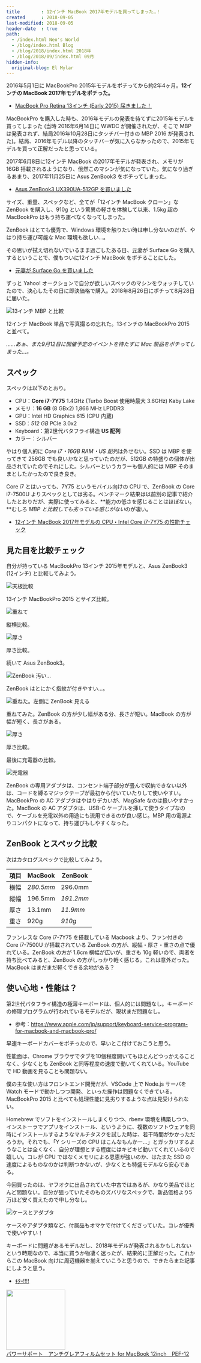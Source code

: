 ```yaml
---
title        : 12インチ MacBook 2017年モデルを買ってしまった…！
created      : 2018-09-05
last-modified: 2018-09-05
header-date  : true
path:
  - /index.html Neo's World
  - /blog/index.html Blog
  - /blog/2018/index.html 2018年
  - /blog/2018/09/index.html 09月
hidden-info:
  original-blog: El Mylar
---
```


2016年5月1日に MacBookPro 2015年モデルをポチってから約2年4ヶ月。**12インチの MacBook 2017年モデルをポチった。**

- [MacBook Pro Retina 13インチ (Early 2015) 届きました！](/blog/2016/05/08-01.html)

MacBookPro を購入した時も、2016年モデルの発表を待てずに2015年モデルを買ってしまった (当時 2016年6月14日に WWDC が開催されたが、そこで MBP は発表されず、結局2016年10月28日にタッチバー付きの MBP 2016 が発表された)。結局、2016年モデル以降のタッチバーが気に入らなかったので、2015年モデルを買って正解だったと思っている。

2017年6月8日に12インチ MacBook の2017年モデルが発表され、メモリが 16GB 搭載されるようになり、俄然このマシンが気になっていた。気になり過ぎるあまり、2017年11月25日に Asus ZenBook3 をポチってしまった。

- [Asus ZenBook3 UX390UA-512GP を買いました](/blog/2017/12/06-01.html)

サイズ、重量、スペックなど、全てが「12インチ MacBook クローン」な ZenBook を購入し、910g という驚異の軽さを体験して以来、1.5kg 超の MacBookPro はもう持ち運べなくなってしまった。

ZenBook はとても優秀で、Windows 環境を触りたい時は申し分ないのだが、やはり持ち運び可能な Mac 環境も欲しい…。

その思いが拭え切れないでいるまま過ごしたある日、<ins datetime="2021-03-26T00:00Z">元</ins>妻が Surface Go を購入するということで、僕もついに12インチ MacBook をポチることにした。

- [元妻が Surface Go を買いました](06-01.html)

ずっと Yahoo! オークションで自分が欲しいスペックのマシンをウォッチしていたので、決心したその日に即決価格で購入。2018年8月26日にポチって8月28日に届いた。

![13インチ MBP と比較](./05-01-05.jpg)

12インチ MacBook 単品で写真撮るの忘れた。13インチの MacBookPro 2015 と並べて。

*……あぁ、また9月12日に開催予定のイベントを待たずに Mac 製品をポチってしまった…。*

## スペック

スペックは以下のとおり。

- CPU：**Core i7-7Y75** 1.4GHz (Turbo Boost 使用時最大 3.6GHz) Kaby Lake
- メモリ：**16 GB** (8 GBx2) 1,866 MHz LPDDR3
- GPU：Intel HD Graphics 615 (CPU 内蔵)
- SSD：*512 GB* PCIe 3.0x2
- Keyboard：第2世代バタフライ構造 **US 配列**
- カラー：シルバー

やはり個人的に *Core i7・16GB RAM・US 配列*は外せない。SSD は MBP を使ってきて 256GB でも良いかなと思っていたのだが、512GB の特盛りの個体が出品されていたのでそれにした。シルバーというカラーも個人的には MBP そのままとしたかったので良き良き。

Core i7 とはいっても、7Y75 というモバイル向けの CPU で、ZenBook の Core i7-7500U よりスペックとしては劣る。ベンチマーク結果は以前別の記事で紹介したとおりだが、実際に使ってみると、**能力の低さを感じることはほぼない。**むしろ *MBP と比較しても劣っている感じがない*のが凄い。

- [12インチ MacBook 2017年モデルの CPU・Intel Core i7-7Y75 の性能チェック](/blog/2018/08/22-01.html)

## 見た目を比較チェック

自分が持っている MacBookPro 13インチ 2015年モデルと、Asus ZenBook3 (12インチ) と比較してみよう。

![天板比較](./05-01-09.jpg)

13インチ MacBookPro 2015 とサイズ比較。

![重ねて](./05-01-08.jpg)

縦横比較。

![厚さ](./05-01-07.jpg)

厚さ比較。

続いて Asus ZenBook3。

![ZenBook 汚い…](./05-01-03.jpg)

ZenBook はとにかく指紋が付きやすい…。

![重ねた。左側に ZenBook 見える](./05-01-02.jpg)

重ねてみた。ZenBook の方が少し幅がある分、長さが短い。MacBook の方が幅が短く、長さがある。

![厚さ](./05-01-01.jpg)

厚さ比較。

最後に充電器の比較。

![充電器](./05-01-04.jpg)

ZenBook の専用アダプタは、コンセント端子部分が畳んで収納できない以外は、コードを縛るマジックテープが最初から付いていたりして使いやすい。MacBookPro の AC アダプタはやはりデカいが、MagSafe なのは扱いやすかった。MacBook の AC アダプタは、USB-C ケーブルを挿して使うタイプなので、ケーブルを充電以外の用途にも流用できるのが良い感じ。MBP 用の電源よりコンパクトになって、持ち運びもしやすくなった。

## ZenBook とスペック比較

次はカタログスペックで比較してみよう。

| 項目 | MacBook   | ZenBook   |
|------|-----------|-----------|
| 横幅 | *280.5mm* | 296.0mm   |
| 縦幅 | 196.5mm   | *191.2mm* |
| 厚さ | 13.1mm    | *11.9mm*  |
| 重さ | 920g      | *910g*    |

ファンレスな Core i7-7Y75 を搭載している Macbook より、ファン付きの Core i7-7500U が搭載されている ZenBook の方が、縦幅・厚さ・重さの点で優れている。ZenBook の方が 1.6cm 横幅が広いが、重さも 10g 軽いので、両者を持ち比べてみると、ZenBook の方がしっかり軽く感じる。これは意外だった。MacBook はまだまだ軽くできる余地がある？

## 使い心地・性能は？

第2世代バタフライ構造の極薄キーボードは、個人的には問題なし。キーボードの修理プログラムが行われているモデルだが、現状まだ問題なし。

- 参考：<https://www.apple.com/jp/support/keyboard-service-program-for-macbook-and-macbook-pro/>

早速キーボードカバーをポチったので、早いとこ付けておこうと思う。

性能面は、Chrome ブラウザでタブを10個程度開いてもほとんどつっかえることなく、少なくとも ZenBook と同等程度の速度で動いてくれている。YouTube で HD 動画を見ることも問題ない。

僕の主な使い方はフロントエンド開発だが、VSCode 上で Node.js サーバを Watch モードで動かしつつ開発、といった操作は問題なくできている。MacBookPro 2015 と比べても処理性能に見劣りするような点は見受けられない。

Homebrew でソフトをインストールしまくりつつ、rbenv 環境を構築しつつ、インストーラでアプリをインストール、というように、複数のソフトウェアを同時にインストールするようなマルチタスクを試した時は、若干時間がかかっただろうか。それでも、「Y シリーズの CPU はこんなもんかー…」とガッカリするようなことは全くなく、自分が理想とする程度にはキビキビ動いてくれているので嬉しい。コレが CPU ではなくメモリによる恩恵が強いのか、はたまた SSD の速度によるものなのかは判断つかないが、少なくとも特盛モデルなら安心である。

今回買ったのは、ヤフオクに出品されていた中古ではあるが、かなり美品でほとんど問題ない。自分が狙っていたそのものズバリなスペックで、新品価格より5万ほど安く買えたので申し分なし。

![ケースとアダプタ](./05-01-06.jpg)

ケースやアダプタ類など、付属品もオマケで付けてくださっていた。コレが優秀で使いやすい！

キーボードに問題があるモデルだし、2018年モデルが発表されるかもしれないという時期なので、本当に買うか物凄く迷ったが、結果的に正解だった。これからこの MacBook 向けに周辺機器を揃えていこうと思うので、できたらまた記事にしようと思う。

- [ｷﾀｰ!!!!](https://www.instagram.com/p/BnEHfjuhteP/)

<div class="ad-amazon">
  <div class="ad-amazon-image">
    <a href="https://www.amazon.co.jp/dp/B00ZZWK896?tag=neos21-22&amp;linkCode=osi&amp;th=1&amp;psc=1">
      <img src="https://m.media-amazon.com/images/I/51t7cm+lwBL._SL160_.jpg" width="157" height="160">
    </a>
  </div>
  <div class="ad-amazon-info">
    <div class="ad-amazon-title">
      <a href="https://www.amazon.co.jp/dp/B00ZZWK896?tag=neos21-22&amp;linkCode=osi&amp;th=1&amp;psc=1">パワーサポート　アンチグレアフィルムセット for MacBook 12inch　PEF-12</a>
    </div>
  </div>
</div>
